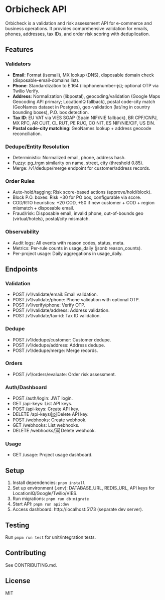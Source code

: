 # Orbicheck API

Orbicheck is a validation and risk assessment API for e-commerce and business operations. It provides comprehensive validation for emails, phones, addresses, tax IDs, and order risk scoring with deduplication.

## Features

### Validators
- **Email**: Format (isemail), MX lookup (DNS), disposable domain check (disposable-email-domains list).
- **Phone**: Standardization to E.164 (libphonenumber-js); optional OTP via Twilio Verify.
- **Address**: Normalization (libpostal), geocoding/validation (Google Maps Geocoding API primary; LocationIQ fallback), postal code-city match (GeoNames dataset in Postgres), geo-validation (lat/lng in country bounding boxes), P.O. box detection.
- **Tax ID**: EU VAT via VIES SOAP (Spain NIF/NIE fallback), BR CPF/CNPJ, MX RFC, AR CUIT, CL RUT, PE RUC, CO NIT, ES NIF/NIE/CIF, US EIN.
- **Postal code-city matching**: GeoNames lookup + address geocode reconciliation.

### Dedupe/Entity Resolution
- Deterministic: Normalized email, phone, address hash.
- Fuzzy: pg_trgm similarity on name, street, city (threshold 0.85).
- Merge: /v1/dedupe/merge endpoint for customer/address records.

### Order Rules
- Auto-hold/tagging: Risk score-based actions (approve/hold/block).
- Block P.O. boxes: Risk +30 for PO box, configurable via score.
- COD/RTO heuristics: +20 COD, +50 if new customer + COD + region mismatch + disposable email.
- Fraud/risk: Disposable email, invalid phone, out-of-bounds geo (virtual/hotels), postal/city mismatch.

### Observability
- Audit logs: All events with reason codes, status, meta.
- Metrics: Per-rule counts in usage_daily (jsonb reason_counts).
- Per-project usage: Daily aggregations in usage_daily.

## Endpoints

### Validation
- POST /v1/validate/email: Email validation.
- POST /v1/validate/phone: Phone validation with optional OTP.
- POST /v1/verify/phone: Verify OTP.
- POST /v1/validate/address: Address validation.
- POST /v1/validate/tax-id: Tax ID validation.

### Dedupe
- POST /v1/dedupe/customer: Customer dedupe.
- POST /v1/dedupe/address: Address dedupe.
- POST /v1/dedupe/merge: Merge records.

### Orders
- POST /v1/orders/evaluate: Order risk assessment.

### Auth/Dashboard
- POST /auth/login: JWT login.
- GET /api-keys: List API keys.
- POST /api-keys: Create API key.
- DELETE /api-keys/:id: Delete API key.
- POST /webhooks: Create webhook.
- GET /webhooks: List webhooks.
- DELETE /webhooks/:id: Delete webhook.

### Usage
- GET /usage: Project usage dashboard.

## Setup

1. Install dependencies: `pnpm install`
2. Set up environment (.env): DATABASE_URL, REDIS_URL, API keys for LocationIQ/Google/Twilio/VIES.
3. Run migrations: `pnpm run db:migrate`
4. Start API: `pnpm run api:dev`
5. Access dashboard: http://localhost:5173 (separate dev server).

## Testing

Run `pnpm run test` for unit/integration tests.

## Contributing

See CONTRIBUTING.md.

## License

MIT